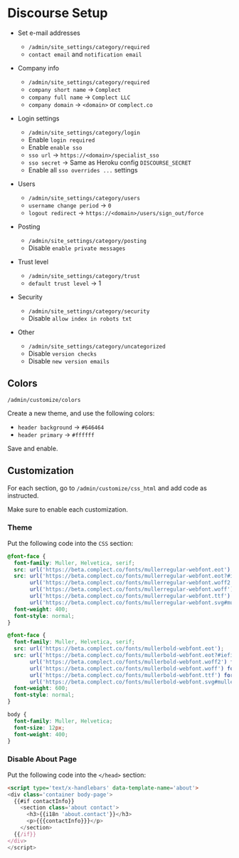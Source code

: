 # Discourse Setup

* Set e-mail addresses
  * `/admin/site_settings/category/required`
  * `contact email` and `notification email`

* Company info
  * `/admin/site_settings/category/required`
  * `company short name` -> `Complect`
  * `company full name` -> `Complect LLC`
  * `company domain` -> `<domain>` or `complect.co`

* Login settings
  * `/admin/site_settings/category/login`
  * Enable `login required`
  * Enable `enable sso`
  * `sso url` -> `https://<domain>/specialist_sso`
  * `sso secret` -> Same as Heroku config `DISCOURSE_SECRET`
  * Enable all `sso overrides ...` settings

* Users
  * `/admin/site_settings/category/users`
  * `username change period` -> `0`
  * `logout redirect` -> `https://<domain>/users/sign_out/force`

* Posting
  * `/admin/site_settings/category/posting`
  * Disable `enable private messages`
  
* Trust level
  * `/admin/site_settings/category/trust`
  * `default trust level` -> 1

* Security
  * `/admin/site_settings/category/security`
  * Disable `allow index in robots txt`
  
* Other
  * `/admin/site_settings/category/uncategorized`
  * Disable `version checks`
  * Disable `new version emails`

## Colors

`/admin/customize/colors`

Create a new theme, and use the following colors:

* `header background` -> `#646464`
* `header primary` -> `#ffffff`

Save and enable.

## Customization

For each section, go to `/admin/customize/css_html` and add code as instructed.

Make sure to enable each customization.

### Theme

Put the following code into the `CSS` section:

```css
@font-face {
  font-family: Muller, Helvetica, serif;
  src: url('https://beta.complect.co/fonts/mullerregular-webfont.eot');
  src: url('https://beta.complect.co/fonts/mullerregular-webfont.eot?#iefix') format('embedded-opentype'),
       url('https://beta.complect.co/fonts/mullerregular-webfont.woff2') format('woff2'),
       url('https://beta.complect.co/fonts/mullerregular-webfont.woff') format('woff'),
       url('https://beta.complect.co/fonts/mullerregular-webfont.ttf') format('truetype'),
       url('https://beta.complect.co/fonts/mullerregular-webfont.svg#mullerregular') format('svg');
  font-weight: 400;
  font-style: normal;
}

@font-face {
  font-family: Muller, Helvetica, serif;
  src: url('https://beta.complect.co/fonts/mullerbold-webfont.eot');
  src: url('https://beta.complect.co/fonts/mullerbold-webfont.eot?#iefix') format('embedded-opentype'),
       url('https://beta.complect.co/fonts/mullerbold-webfont.woff2') format('woff2'),
       url('https://beta.complect.co/fonts/mullerbold-webfont.woff') format('woff'),
       url('https://beta.complect.co/fonts/mullerbold-webfont.ttf') format('truetype'),
       url('https://beta.complect.co/fonts/mullerbold-webfont.svg#mullerbold') format('svg');
  font-weight: 600;
  font-style: normal;
}

body {
  font-family: Muller, Helvetica;
  font-size: 12px;
  font-weight: 400;
}
```

### Disable About Page

Put the following code into the `</head>` section:

```html
<script type='text/x-handlebars' data-template-name='about'>
<div class='container body-page'>
  {{#if contactInfo}}
    <section class='about contact'>
      <h3>{{i18n 'about.contact'}}</h3>
      <p>{{{contactInfo}}}</p>
    </section>
  {{/if}}
</div>
</script>
```
